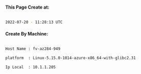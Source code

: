 
   
#### This Page Create at:

```bash

2022-07-20 - 11:28:13 UTC

```

#### Create By Machine:

```bash

Host Name : fv-az284-949

platform  : Linux-5.15.0-1014-azure-x86_64-with-glibc2.31

Ip Local  : 10.1.1.205

```

